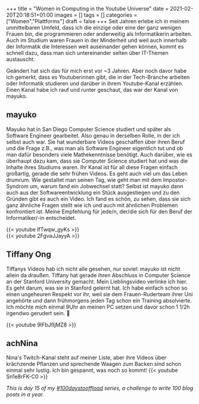 +++
title = "Women in Computing in the Youtube Universe"
date = 2021-02-20T20:18:51+01:00
images = []
tags = []
categories = ["Women","Plattforms"]
draft = false
+++
Seit Jahren erlebe ich in meinem unmittelbaren Umfeld, dass ich die einzige oder eine der ganz wenigen Frauen bin, die programmieren oder anderweitig als Informatikerin arbeiten. Auch im Studium waren Frauen in der Minderheit und weil auch innerhalb der Informatik die Interessen weit auseinander gehen können, kommt es schnell dazu, dass man sich untereinander selten über IT-Themen austauscht.

Geändert hat sich das für mich erst vor ~3 Jahren. Aber noch davor habe ich gemerkt, dass es Youtuberinnen gibt, die in der Tech-Branche arbeiten oder Informatik studieren und darüber in ihrem Youtube-Kanal erzählen. Einen Kanal habe ich rauf und runter geschaut, das war der Kanal von mayuko.

## mayuko

Mayuko hat in San Diego Computer Science studiert und später als Software Engineer gearbeitet. Also genau in derselben Rolle, in der ich selbst auch war. Sie hat wunderbare Videos geschaffen über ihren Beruf und die Frage z.B., was man als Software Engineer eigentlich tut und ob man dafür besonders viele Mathekenntnisse benötigt. Auch darüber, wie es überhaupt dazu kam, dass sie Computer Science studiert hat und was die Inhalte ihres Studiums waren. Ihr Kanal ist für all diese Fragen einfach großartig, gerade die sehr frühen Videos. Es geht auch viel um das Leben drumrum. Wie gestaltet man seinen Tag, wie geht man mit dem Impostor-Syndrom um, warum fand ein Jobwechsel statt? Selbst ist mayuko dann auch aus der Softwareentwicklung ein Stück ausgestiegen und zu den Gründen gibt es auch ein Video. Ich fand es schön, zu sehen, dass sie sich ganz ähnliche Fragen stellt wie ich und auch mit ähnlichen Problemen konfrontiert ist. Meine Empfehlung für jede/n, der/die sich für den Beruf der Informatiker/-in entscheidet.

{{< youtube lfTwqw_gyKs >}} \
{{< youtube 2FgvaJJayyA >}}

## Tiffany Ong
Tiffanys Videos hab ich nicht alle gesehen, nur soviel: mayuko ist nicht allein da draußen. Tiffany hat gerade ihren Abschluss in Computer Science an der Stanford University gemacht. Mein Lieblingsvideo verlinke ich hier. Es geht darum, was sie in Stanford gelernt hat. Ich habe einfach schon so einen ungeheuren Respekt vor ihr,  weil sie dem Frauen-Ruderteam ihrer Uni angehörte und dann frühmorgens jeden Tag schon ein Training absolvierte. Ich möchte mich einmal 9Uhr an meinen PC setzen und davor schon 1 1/2h irgendwo gerudert sein. 🙂

{{< youtube 9IFbJfIjMZ8 >}}

## achNina
Nina's Twitch-Kanal steht auf meiner Liste, aber ihre Videos über krächzende Pflanzen und sprechende Waagen zum Backen sind schon einmal sehr lustig. Ich bin gespannt, was noch so kommt!
{{< youtube Sn1e8rFK-C0 >}}

_This is day 15 of my [#100daystooffload](https://100daystooffload.com/) series, a challenge to write 100 blog posts in a year._